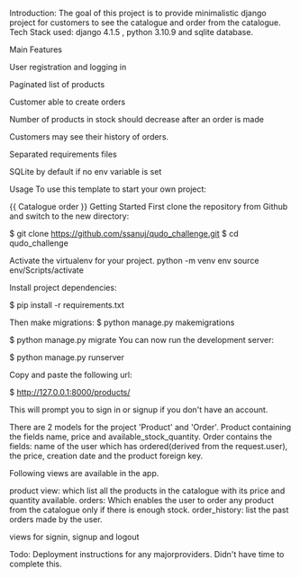Introduction: 
The goal of this project is to provide minimalistic django project for customers to see the catalogue and order from the catalogue.
Tech Stack used: 
django 4.1.5 ,
python 3.10.9 
and sqlite database.

Main Features

User registration and logging in 

Paginated list of products

Customer able to create orders

Number of products in stock should decrease after an order is made

Customers may see their history of orders.

Separated requirements files

SQLite by default if no env variable is set

Usage
To use this template to start your own project:


{{ Catalogue order }}
Getting Started
First clone the repository from Github and switch to the new directory:

$ git clone https://github.com/ssanuj/qudo_challenge.git
$ cd qudo_challenge

Activate the virtualenv for your project.
python -m venv env
source env/Scripts/activate

Install project dependencies:

$ pip install -r requirements.txt

Then make migrations:
$ python manage.py makemigrations

$ python manage.py migrate
You can now run the development server:

$ python manage.py runserver

Copy and paste the following url:

$  http://127.0.0.1:8000/products/

This will prompt you to sign in or signup if you don't have an account.


There are 2 models for the project 'Product' and 'Order'. Product containing the fields name, price and available_stock_quantity.
Order contains the fields: name of the user which has ordered(derived from the request.user), the price, creation date and the product foreign key.

Following views are available in the app.

product view: which list all the products in the catalogue with its price and quantity available.
orders: Which enables the user to order any product from the catalogue only if there is enough stock.
order_history: list the past orders made by the user.

views for signin, signup and logout

Todo: Deployment instructions for any majorproviders. Didn't have time to complete this. 

